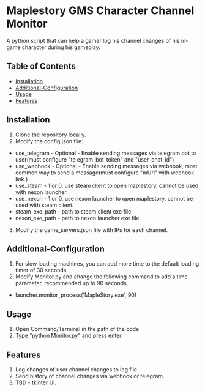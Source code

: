 # Maplestory GMS Character Channel Monitor
A python script that can help a gamer log his channel changes of his in-game character during his gameplay.

## Table of Contents
- [Installation](#installation)
- [Additional-Configuration](#Additional-Configuration)
- [Usage](#usage)
- [Features](#features)

## Installation
1. Clone the repository locally.
2. Modify the config.json file:
* use_telegram - Optional - Enable sending messages via telegram bot to user(must configure "telegram_bot_token" and "user_chat_id")
* use_webhook - Optional - Enable sending messages via webhook, most common way to send a message(must configure "mUrl" with webhook link.)
* use_steam - 1 or 0, use steam client to open maplestory, cannot be used with nexon launcher.
* use_nexon - 1 or 0, use nexon launcher to open maplestory, cannot be used with steam client.
* steam_exe_path - path to steam client exe file
* nexon_exe_path - path to nexon launcher exe file
3. Modify the game_servers.json file with IPs for each channel.


## Additional-Configuration
1. For slow loading machines, you can add more time to the default loading timer of 30 seconds.
2. Modify Monitor.py and change the following command to add a time parameter, recommended up to 90 seconds
* launcher.monitor_process('MapleStory.exe', 90)

## Usage
1. Open Command/Terminal in the path of the code
2. Type "python Monitor.py" and press enter


## Features
1. Log changes of user channel changes to log file.
2. Send history of channel changes via webhook or telegram.
3. TBD - tkinter UI.